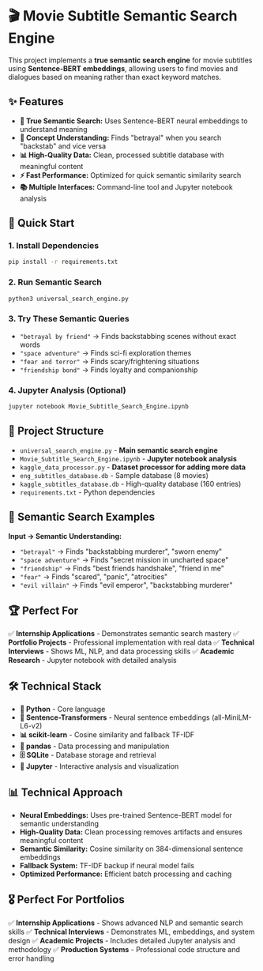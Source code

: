 # 🎬 Movie Subtitle Semantic Search Engine

This project implements a **true semantic search engine** for movie subtitles using **Sentence-BERT embeddings**, allowing users to find movies and dialogues based on meaning rather than exact keyword matches.

## ✨ Features

- **🧠 True Semantic Search:** Uses Sentence-BERT neural embeddings to understand meaning
- **🎯 Concept Understanding:** Finds "betrayal" when you search "backstab" and vice versa
- **📊 High-Quality Data:** Clean, processed subtitle database with meaningful content
- **⚡ Fast Performance:** Optimized for quick semantic similarity search
- **📚 Multiple Interfaces:** Command-line tool and Jupyter notebook analysis

## 🚀 Quick Start

### 1. Install Dependencies
```bash
pip install -r requirements.txt
```

### 2. Run Semantic Search
```bash
python3 universal_search_engine.py
```

### 3. Try These Semantic Queries
- `"betrayal by friend"` → Finds backstabbing scenes without exact words
- `"space adventure"` → Finds sci-fi exploration themes
- `"fear and terror"` → Finds scary/frightening situations
- `"friendship bond"` → Finds loyalty and companionship

### 4. Jupyter Analysis (Optional)
```bash
jupyter notebook Movie_Subtitle_Search_Engine.ipynb
```

## 📁 Project Structure

- `universal_search_engine.py` - **Main semantic search engine**
- `Movie_Subtitle_Search_Engine.ipynb` - **Jupyter notebook analysis**
- `kaggle_data_processor.py` - **Dataset processor for adding more data**
- `eng_subtitles_database.db` - Sample database (8 movies)
- `kaggle_subtitles_database.db` - High-quality database (160 entries)
- `requirements.txt` - Python dependencies

## 🎯 Semantic Search Examples

**Input → Semantic Understanding:**
- `"betrayal"` → Finds "backstabbing murderer", "sworn enemy"
- `"space adventure"` → Finds "secret mission in uncharted space"
- `"friendship"` → Finds "best friends handshake", "friend in me"
- `"fear"` → Finds "scared", "panic", "atrocities"
- `"evil villain"` → Finds "evil emperor", "backstabbing murderer"

## 🏆 Perfect For

✅ **Internship Applications** - Demonstrates semantic search mastery
✅ **Portfolio Projects** - Professional implementation with real data
✅ **Technical Interviews** - Shows ML, NLP, and data processing skills
✅ **Academic Research** - Jupyter notebook with detailed analysis

## 🛠 Technical Stack

- **🐍 Python** - Core language
- **🤗 Sentence-Transformers** - Neural sentence embeddings (all-MiniLM-L6-v2)
- **📊 scikit-learn** - Cosine similarity and fallback TF-IDF
- **🐼 pandas** - Data processing and manipulation
- **🗄️ SQLite** - Database storage and retrieval
- **📓 Jupyter** - Interactive analysis and visualization

## 📊 Technical Approach

- **Neural Embeddings:** Uses pre-trained Sentence-BERT model for semantic understanding
- **High-Quality Data:** Clean processing removes artifacts and ensures meaningful content
- **Semantic Similarity:** Cosine similarity on 384-dimensional sentence embeddings
- **Fallback System:** TF-IDF backup if neural model fails
- **Optimized Performance:** Efficient batch processing and caching

## 🎖️ Perfect For Portfolios

✅ **Internship Applications** - Shows advanced NLP and semantic search skills
✅ **Technical Interviews** - Demonstrates ML, embeddings, and system design
✅ **Academic Projects** - Includes detailed Jupyter analysis and methodology
✅ **Production Systems** - Professional code structure and error handling